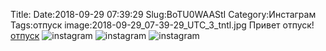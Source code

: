 Title:
Date:2018-09-29 07:39:29
Slug:BoTU0WAAStI
Category:Инстаграм
Tags:отпуск
image:2018-09-29_07-39-29_UTC_3_tntl.jpg
Привет отпуск!  [отпуск]({tag}отпуск)
![instagram]({attach}images/2018-09-29_07-39-29_UTC_3.jpg)
![instagram]({attach}images/2018-09-29_07-39-29_UTC_1.jpg)
![instagram]({attach}images/2018-09-29_07-39-29_UTC_2.jpg)
